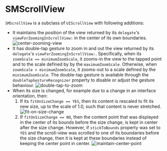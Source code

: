 SMScrollView
============

`SMScrollView` is a subclass of `UIScrollView` with following additions:

- It maintains the position of the view returned by its `delegate`'s `viewForZoomingInScrollView:` in the center of its own boundaries.
![center-zooming-view](https://cloud.githubusercontent.com/assets/97896/5738192/29249ba2-9bf2-11e4-81ea-c7ed2ea58833.png)
- It has double-tap gesture to zoom in and out the view returned by its `delegate`'s `viewForZoomingInScrollView:`. Specifically, when its `zoomScale == minimumZoomScale`, it zooms-in the view to the tapped point and to the scale defined by by the `maximumZoomScale`. Otherwise, when `zoomScale > minimumZoomScale`, it zooms-out to a scale defined by the `minimumZoomScale`. The double-tap gesture is available through the `doubleTapGestureRecognizer` property to disable or adjust the gesture behaviour.
![double-tap-to-zoom](https://cloud.githubusercontent.com/assets/97896/5738194/2929502a-9bf2-11e4-86a4-06367f28befd.png)
- When its size is changed, for example due to a change in an interface orientation, then:
  1. If its `fitOnSizeChange == YES`, then its content is rescaled to fit its new size, up to the scale of 1.0, such that content is never stretched.
  ![fit-on-size-change](https://cloud.githubusercontent.com/assets/97896/5738193/2929067e-9bf2-11e4-895e-1f7c4798f64b.png)
  2. If `fitOnSizeChange == NO`, then the content point that was displayed in the center of its bounds before the size change, is kept in center after the size change. However, if `stickToBounds` property was set to `YES` and the scroll-view was scrolled to one of its boundaries before the size change, then it is kept at these boundaries instead of keeping the center point in center.
  ![maintain-center-point](https://cloud.githubusercontent.com/assets/97896/5738195/292994cc-9bf2-11e4-9e82-6509be403bdb.png)

